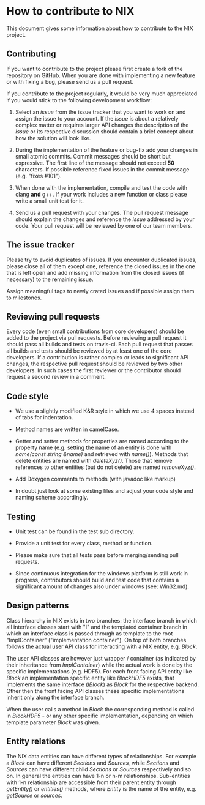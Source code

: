 How to contribute to NIX
========================

This document gives some information about how to contribute to the NIX project.


Contributing
------------

If you want to contribute to the project please first create a fork of the repository on GitHub.
When you are done with implementing a new feature or with fixing a bug, please send 
us a pull request.

If you contribute to the project regularly, it would be very much appreciated if you 
would stick to the following development workflow:

1. Select an *issue* from the issue tracker that you want to work on and assign the issue to your account. 
   If the *issue* is about a relatively complex matter or requires larger API changes the description of the 
   *issue* or its respective discussion should contain a brief concept about how the solution will look like.

2. During the implementation of the feature or bug-fix add your changes in small atomic commits.
   Commit messages should be short but expressive. 
   The first line of the message should not exceed **50** characters.
   If possible reference fixed issues in the commit message (e.g. "fixes #101"). 

3. When done with the implementation, compile and test the code with clang **and** g++. 
   If your work includes a new function or class please write a small unit test for it.
   
4. Send us a pull request with your changes. 
   The pull request message should explain the changes and reference the *issue* addressed by your code.
   Your pull request will be reviewed by one of our team members.


The issue tracker
-----------------

Please try to avoid duplicates of issues. If you encounter duplicated issues, please close all of them except 
one, reference the closed issues in the one that is left open and add missing information from the closed issues 
(if necessary) to the remaining issue.

Assign meaningful tags to newly crated issues and if possible assign them to milestones.


Reviewing pull requests
-----------------------

Every code (even small contributions from core developers) should be added to the project via pull requests.
Before reviewing a pull request it should pass all builds and tests on travis-ci.
Each pull request that passes all builds and tests should be reviewed by at least one of the core developers.
If a contribution is rather complex or leads to significant API changes, the respective pull request should be 
reviewed by two other developers.
In such cases the first reviewer or the contributor should request a second review in a comment.


Code style
----------

* We use a slightly modified K&R style in which we use 4 spaces instead of tabs for indentation.

* Method names are written in camelCase.

* Getter and setter methods for properties are named according to the property name (e.g. 
  setting the name of an entity is done with *name(const string &name)* and retrieved with *name()*).
  Methods that delete entities are named with *deleteXyz()*. 
  Those that remove references to other entities (but do not delete) are named *removeXyz()*.

* Add Doxygen comments to methods (with javadoc like markup)

* In doubt just look at some existing files and adjust your code style and naming scheme accordingly.


Testing
-------
   
* Unit test can be found in the test sub directory.

* Provide a unit test for every class, method or function.

* Please make sure that all tests pass before merging/sending pull requests.

* Since continuous integration for the windows platform is still work in progress, contributors should 
  build and test code that contains a significant amount of changes also under windows (see: Win32.md). 


Design patterns
---------------

Class hierarchy in NIX exists in two branches: the interface branch in which all interface classes 
start with "I" and the templated container branch in which an interface class is passed through as 
template to the root "ImplContainer" ("implementation container"). 
On top of both branches follows the actual user API class for interacting with a NIX entity, e.g. *Block*.

The user API classes are however just wrapper / container (as indicated by their inheritance from 
*ImplContainer*) while the actual work is done by the specific implementations (e.g. HDF5). 
For each front facing API entity like *Block* an implementation specific entity like *BlockHDF5* exists, 
that implements the same interface (*IBlock*) as *Block* for the respective backend. 
Other then the front facing API classes these specific implementations inherit only along the interface branch.

When the user calls a method in *Block* the corresponding method is called in *BlockHDF5* - or any other 
specific implementation, depending on which template parameter *Block* was given.


Entity relations
----------------

The NIX data entities can have different types of relationships. For example a *Block* can have different 
*Sections* and *Sources,* while *Sections* and *Sources* can have different child *Sections* or *Sources* respectively 
and so on. 
In general the entities can have 1-n or n-m relationships. 
Sub-entities with 1-n relationship are accessible from their parent entity through *getEntity()* or *entities()* methods, 
where *Entity* is the name of the entity, e.g. *getSource* or *sources*.




